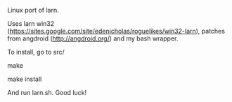 Linux port of larn. 

Uses larn win32 (https://sites.google.com/site/edenicholas/roguelikes/win32-larn),
patches from angdroid (http://angdroid.org/) and my bash wrapper.

To install, go to src/

make

make install

And run larn.sh. Good luck!
